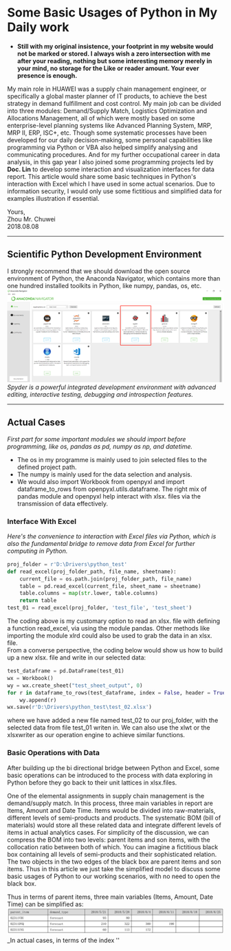 # Some Basic Usages of Python in My Daily work           
- **Still with my original insistence, your footprint in my website would not be marked or stored. I always wish a zero intersection with me after your reading, nothing but some interesting memory merely in your mind, no storage for the Like or reader amount. Your ever presence is enough.**             


My main role in HUAWEI was a supply chain management engineer, or specifically a global master planner of IT products, to achieve the best strategy in demand fulfillment and cost control. My main job can be divided into three modules: Demand/Supply Match, Logistics Optimization and Allocations Management, all of which were mostly based on some enterprise-level planning systems like Advanced Planning System, MRP, MRP II, ERP, ISC+, etc. Though some systematic processes have been developed for our daily decision-making, some personal capabilities like programming via Python or VBA also helped simplify analysing and communicating procedures. And for my further occupational career in data analysis, in this gap year I also joined some programming projects led by **Doc. Lin** to develop some interaction and visualization interfaces for data report. This article would share some basic techniques in Python's interaction with Excel which I have used in some actual scenarios. Due to information security, I would only use some fictitious and simplified data for examples illustration if essential.         
          
          
Yours,         
Zhou Mr. Chuwei          
2018.08.08       

------------------------                   
         
## Scientific Python Development Environment               
I strongly recommend that we should download the open source environment of Python, the Anaconda Navigator, which contains more than one hundred installed toolkits in Python, like numpy, pandas, os, etc.       
![anaconda](https://github.com/zhouchw5/Python_excel.github.io/blob/master/anaconda.png)              
_Spyder is a powerful integrated development environment with advanced editing, interactive testing, debugging and introspection features._          
          
------------------------           
             
## Actual Cases           
_First part for some important modules we should import before programming, like os, pandas as pd, numpy as np, and datetime._         
- The os in my programme is mainly used to join selected files to the defined project path.                
- The numpy is mainly used for the data selection and analysis.        
- We would also import Workbook from openpyxl and import dataframe_to_rows from openpyxl.utils.dataframe. The right mix of pandas module and openpyxl help interact with xlsx. files via the transmission of data effectively.                
         
### Interface With Excel        
_Here's the convenience to interaction with Excel files via Python, which is also the fundamental bridge to remove data from Excel for further computing in Python._                   
``` python         
proj_folder = r'D:\Drivers\python_test'
def read_excel(proj_folder_path, file_name, sheetname):
    current_file = os.path.join(proj_folder_path, file_name)
    table = pd.read_excel(current_file, sheet_name = sheetname)
    table.columns = map(str.lower, table.columns)
    return table          
test_01 = read_excel(proj_folder, 'test_file', 'test_sheet')         
```       
The coding above is my customary option to read an xlsx. file with defining a function read_excel, via using the module pandas. Other methods like importing the module xlrd could also be used to grab the data in an xlsx. file.        
From a converse perspective, the coding below would show us how to build up a new xlsx. file and write in our selected data:         
``` python         
test_dataframe = pd.DataFrame(test_01)
wx = Workbook()
wy = wx.create_sheet("test_sheet_output", 0)
for r in dataframe_to_rows(test_dataframe, index = False, header = True):
    wy.append(r)
wx.save(r'D:\Drivers\python_test\test_02.xlsx')      
```           
where we have added a new file named test_02 to our proj_folder, with the selected data from file test_01 writen in. We can also use the xlwt or the xlsxwriter as our operation engine to achieve similar functions.        
             
### Basic Operations with Data         
After building up the bi directional bridge between Python and Excel, some basic operations can be introduced to the process with data exploring in Python before they go back to their unit lattices in xlsx.files.                
            
One of the elemental assignments in supply chain management is the demand/supply match. In this process, three main variables in report are Items, Amount and Date Time. Items would be divided into raw-materials, different levels of semi-products and products. The systematic BOM (bill of materials) would store all these related data and integrate different levels of items in actual analytics cases. For simplicity of the discussion, we can compress the BOM into two levels: parent items and son items, with the collocation ratio between both of which. You can imagine a fictitious black box containing all levels of semi-products and their sophisticated relation. The two objects in the two edges of the black box are parent items and son items. Thus in this article we just take the simplified model to discuss some basic usages of Python to our working scenarios, with no need to open the black box.          
          
Thus in terms of parent items, three main variables (Items, Amount, Date Time) can be simplified as:          
![parentitemsforecast](https://github.com/zhouchw5/Python_excel.github.io/blob/master/parentitemforecast.png)          
_In actual cases, in terms of the index ''

















